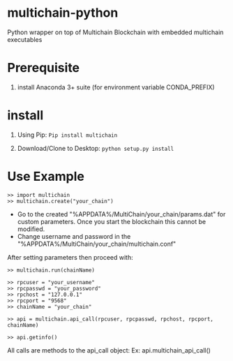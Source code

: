 # multichain-python
Python wrapper on top of Multichain Blockchain with embedded multichain executables

# Prerequisite
1. install Anaconda 3+ suite (for environment variable CONDA_PREFIX)

# install
1. Using Pip: 
`Pip install multichain`
 
2. Download/Clone to Desktop:
`python setup.py install`

# Use Example
```
>> import multichain
>> multichain.create("your_chain")
```
- Go to the created "%APPDATA%/MultiChain/your_chain/params.dat" for custom parameters. Once you start the blockchain this cannot be modified.
- Change username and password in the  "%APPDATA%/MultiChain/your_chain/multichain.conf"

After setting parameters then proceed with:

```
>> multichain.run(chainName)

>> rpcuser = "your_username"
>> rpcpasswd = "your_password"
>> rpchost = "127.0.0.1"
>> rpcport = "9568"
>> chainName = "your_chain"

>> api = multichain.api_call(rpcuser, rpcpasswd, rpchost, rpcport, chainName)

>> api.getinfo()
```

All calls are methods to the api_call object: Ex: api.multichain_api_call()
